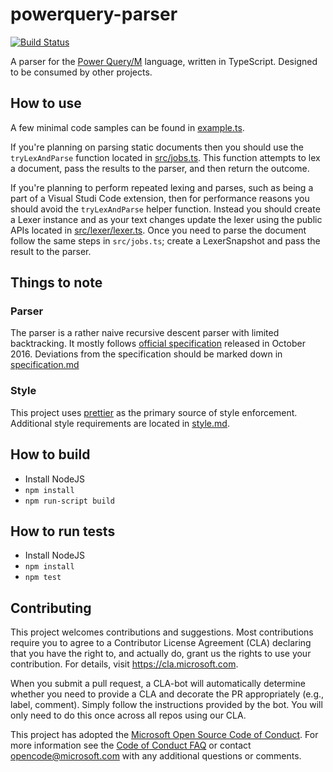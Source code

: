 # powerquery-parser

[![Build Status](https://dev.azure.com/ms/powerquery-parser/_apis/build/status/Microsoft.powerquery-parser?branchName=master)](https://dev.azure.com/ms/powerquery-parser/_build/latest?definitionId=134&branchName=master)

A parser for the [Power Query/M](https://docs.microsoft.com/en-us/power-query/) language, written in TypeScript. Designed to be consumed by other projects.

## How to use

A few minimal code samples can be found in [example.ts](src/example.ts).

If you're planning on parsing static documents then you should use the `tryLexAndParse` function located in [src/jobs.ts](src/jobs.ts). This function attempts to lex a document, pass the results to the parser, and then return the outcome.

If you're planning to perform repeated lexing and parses, such as being a part of a Visual Studi Code extension, then for performance reasons you should avoid the `tryLexAndParse` helper function. Instead you should create a Lexer instance and as your text changes update the lexer using the public APIs located in [src/lexer/lexer.ts](src/lexer/lexer.ts). Once you need to parse the document follow the same steps in `src/jobs.ts`; create a LexerSnapshot and pass the result to the parser.

## Things to note

### Parser

The parser is a rather naive recursive descent parser with limited backtracking. It mostly follows [official specification](https://docs.microsoft.com/en-us/powerquery-m/power-query-m-language-specification) released in October 2016. Deviations from the specification should be marked down in [specification.md](specification.md)

### Style

This project uses [prettier](https://github.com/prettier/prettier) as the primary source of style enforcement. Additional style requirements are located in [style.md](style.md).

## How to build

- Install NodeJS
- `npm install`
- `npm run-script build`

## How to run tests

- Install NodeJS
- `npm install`
- `npm test`

## Contributing

This project welcomes contributions and suggestions. Most contributions require you to agree to a
Contributor License Agreement (CLA) declaring that you have the right to, and actually do, grant us
the rights to use your contribution. For details, visit https://cla.microsoft.com.

When you submit a pull request, a CLA-bot will automatically determine whether you need to provide
a CLA and decorate the PR appropriately (e.g., label, comment). Simply follow the instructions
provided by the bot. You will only need to do this once across all repos using our CLA.

This project has adopted the [Microsoft Open Source Code of Conduct](https://opensource.microsoft.com/codeofconduct/).
For more information see the [Code of Conduct FAQ](https://opensource.microsoft.com/codeofconduct/faq/) or
contact [opencode@microsoft.com](mailto:opencode@microsoft.com) with any additional questions or comments.
